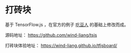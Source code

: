 # 打砖块

基于 TensorFlow.js ，在官方的例子 [吃豆人](https://storage.googleapis.com/tfjs-examples/webcam-transfer-learning/dist/index.html) 的基础上修改而成。

源码地址：
https://github.com/wind-liang/tsjs

打砖块体验地址：
https://wind-liang.github.io/tfjsboard/



